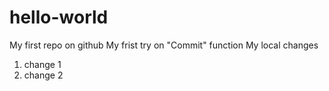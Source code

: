 # hello-world
My first repo on github
My frist try on "Commit" function
My local changes
1. change 1
2. change 2
